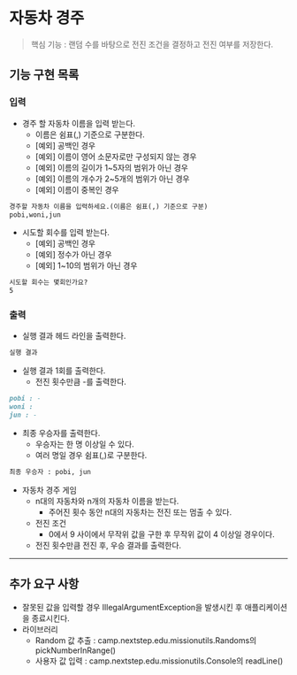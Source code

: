 # 자동차 경주

> 핵심 기능 : 랜덤 수를 바탕으로 전진 조건을 결정하고 전진 여부를 저장한다.

## 기능 구현 목록

### 입력

- 경주 할 자동차 이름을 입력 받는다.
    - 이름은 쉼표(,) 기준으로 구분한다. 
    - [예외] 공백인 경우
    - [예외] 이름이 영어 소문자로만 구성되지 않는 경우
    - [예외] 이름의 길이가 1~5자의 범위가 아닌 경우
    - [예외] 이름의 개수가 2~5개의 범위가 아닌 경우
    - [예외] 이름이 중복인 경우

```markdown
경주할 자동차 이름을 입력하세요.(이름은 쉼표(,) 기준으로 구분)
pobi,woni,jun
```

- 시도할 회수를 입력 받는다. 
    - [예외] 공백인 경우
    - [예외] 정수가 아닌 경우
    - [예외] 1~10의 범위가 아닌 경우

```markdown
시도할 회수는 몇회인가요?
5
```

### 출력

- 실행 결과 헤드 라인을 출력한다.

```markdown
실행 결과
```

- 실행 결과 1회를 출력한다.
  - 전진 횟수만큼 -를 출력한다.

```markdown
pobi : -
woni : 
jun : -
```

- 최종 우승자를 출력한다.
  - 우승자는 한 명 이상일 수 있다.
  - 여러 명일 경우 쉼표(,)로 구분한다.

```markdown
최종 우승자 : pobi, jun
```

- 자동차 경주 게임
  - n대의 자동차와 n개의 자동차 이름을 받는다.
    - 주어진 횟수 동안 n대의 자동차는 전진 또는 멈출 수 있다.
  - 전진 조건
    - 0에서 9 사이에서 무작위 값을 구한 후 무작위 값이 4 이상일 경우이다.
  - 전진 횟수만큼 전진 후, 우승 결과를 출력한다.

---

## 추가 요구 사항

- 잘못된 값을 입력할 경우 IllegalArgumentException을 발생시킨 후 애플리케이션을 종료시킨다.
- 라이브러리
  - Random 값 추출 : camp.nextstep.edu.missionutils.Randoms의 pickNumberInRange()
  - 사용자 값 입력 : camp.nextstep.edu.missionutils.Console의 readLine()